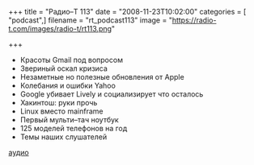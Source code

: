 +++
title = "Радио–Т 113"
date = "2008-11-23T10:02:00"
categories = [ "podcast",]
filename = "rt_podcast113"
image = "https://radio-t.com/images/radio-t/rt113.png"

+++

- Красоты Gmail под вопросом
- Звериный оскал кризиса
- Незаметные но полезные обновления от Apple
- Колебания и ошибки Yahoo
- Google убивает Lively и социализирует что осталось
- Хакинтош: руки прочь
- Linux вместо mainframe
- Первый мульти–тач ноутбук
- 125 моделей телефонов на год
- Темы наших слушателей

[аудио](http://cdn.radio-t.com/rt_podcast113.mp3)
<audio src="http://cdn.radio-t.com/rt_podcast113.mp3" preload="none"></audio>